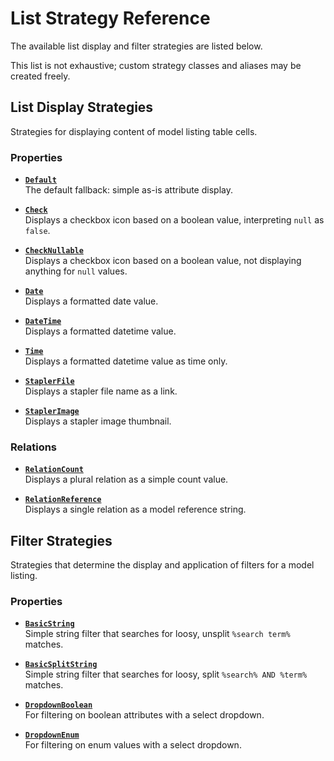 # List Strategy Reference

The available list display and filter strategies are listed below.

This list is not exhaustive; custom strategy classes and aliases may be created freely.


## List Display Strategies

Strategies for displaying content of model listing table cells.

### Properties

- [**`Default`**](ListColumnDisplayStrategies/CommonStrategies.md#default)  
    The default fallback: simple as-is attribute display.
    
- [**`Check`**](ListColumnDisplayStrategies/CommonStrategies.md#check)  
    Displays a checkbox icon based on a boolean value, interpreting `null` as `false`.
    
- [**`CheckNullable`**](ListColumnDisplayStrategies/CommonStrategies.md#checknullable)  
    Displays a checkbox icon based on a boolean value, not displaying anything for `null` values.
      
- [**`Date`**](ListColumnDisplayStrategies/CommonStrategies.md#date)  
    Displays a formatted date value.
    
- [**`DateTime`**](ListColumnDisplayStrategies/CommonStrategies.md#datetime)  
    Displays a formatted datetime value.

- [**`Time`**](ListColumnDisplayStrategies/CommonStrategies.md#time)  
    Displays a formatted datetime value as time only.

- [**`StaplerFile`**](ListColumnDisplayStrategies/CommonStrategies.md#stapler-file)  
    Displays a stapler file name as a link.
    
- [**`StaplerImage`**](ListColumnDisplayStrategies/CommonStrategies.md#stapler-image)  
    Displays a stapler image thumbnail.


### Relations

- [**`RelationCount`**](ListColumnDisplayStrategies/RelationStrategies.md#relationcount)  
    Displays a plural relation as a simple count value.
    
- [**`RelationReference`**](ListColumnDisplayStrategies/RelationStrategies.md#relationreference)  
    Displays a single relation as a model reference string.



## Filter Strategies

Strategies that determine the display and application of filters for a model listing.

### Properties

- [**`BasicString`**](FilterStrategies/BasicString.md)  
    Simple string filter that searches for loosy, unsplit `%search term%` matches.
    
- [**`BasicSplitString`**](FilterStrategies/BasicSplitString.md)   
    Simple string filter that searches for loosy, split `%search% AND %term%` matches.

- [**`DropdownBoolean`**](FilterStrategies/DropdownBoolean.md)  
    For filtering on boolean attributes with a select dropdown.
    
- [**`DropdownEnum`**](FilterStrategies/DropdownEnum.md)  
    For filtering on enum values with a select dropdown.
